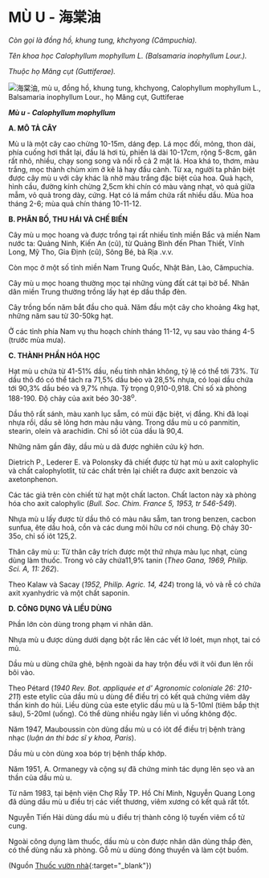 # MÙ U - 海棠油

*Còn gọi là đồng hồ, khung tung, khchyong (Cămpuchia).*

*Tên khoa học Calophyllum mophyllum L. (Balsamaria inophyllum Lour.).*

*Thuộc họ Măng cụt (Guttiferae).*

![海棠油, mù u, đồng hồ, khung tung, khchyong, Calophyllum mophyllum L., Balsamaria inophyllum Lour., họ Măng cụt, Guttiferae](/imgs/caythuoc/dtl/mu-u.jpg)

***Mù u - Calophyllum mophyllum***

**A. MÔ TẢ CÂY**

Mù u là một cây cao chừng 10-15m, dáng đẹp. Lá mọc đối, mỏng, thon dài, phía cuống hơi thắt lại, đầu lá hơi tù, phiến lá dài 10-17cm, rộng 5-8cm, gân rất nhỏ, nhiều, chạy song song và nổi rỗ cả 2 mặt lá. Hoa khá to, thơm, màu trắng, mọc thành chùm xim ở kẽ lá hay đầu cành. Từ xa, người ta phân biệt được cây mù u với cây khác là nhờ màu trắng đặc biệt của hoa. Quả hạch, hình cầu, đường kính chừng 2,5cm khi chín có màu vàng nhạt, vỏ quả giữa mẫm, vỏ quả trong dày, cứng. Hạt có lá mầm chứa rất nhiều dầu. Mùa hoa tháng 2-6; mùa quả chín tháng 10-11-12.

**B. PHÂN BỐ, THU HÁI VÀ CHẾ BIẾN**

Cây mù u mọc hoang và được trồng tại rất nhiều tỉnh miền Bắc và miền Nam nước ta: Quảng Ninh, Kiến An (cũ), từ Quảng Bình đến Phan Thiết, Vĩnh Long, Mỹ Tho, Gia Định (cũ), Sông Bé, bà Rịa .v.v.

Còn mọc ở một số tỉnh miền Nam Trung Quốc, Nhật Bản, Lào, Cămpuchia.

Cây mù u mọc hoang thường mọc tại những vùng đất cát tại bờ bể. Nhân dân miền Trung thường trồng lấy hạt ép dầu thắp đèn.

Cây trồng bốn năm bắt đầu cho quả. Năm đầu một cây cho khoảng 4kg hạt, những năm sau từ 30-50kg hạt.

Ở các tỉnh phía Nam vụ thu hoạch chính tháng 11-12, vụ sau vào tháng 4-5 (trước mùa mưa).

**C. THÀNH PHẦN HÓA HỌC**

Hạt mù u chứa từ 41-51% dầu, nếu tính nhân không, tỷ lệ có thể tới 73%. Từ dầu thô đó có thể tách ra 71,5% dầu béo và 28,5% nhựa, có loại dầu chứa tới 90,3% dầu béo và 9,7% nhựa. Tỷ trọng 0,910-0,918. Chỉ số xà phòng 188-190. Độ chảy của axit béo 30-38<sup>o</sup>.

Dầu thô rất sánh, màu xanh lục sẫm, có mùi đặc biệt, vị đắng. Khi đã loại nhựa rồi, dầu sẽ lỏng hơn màu nâu vàng. Trong dầu mù u có panmitin, stearin, olein và arachidin. Chỉ số iôt của dầu là 90,4.

Những năm gần đây, dầu mù u dã được nghiên cứu kỹ hơn.

Dietrich P., Lederer E. và Polonsky đã chiết được từ hạt mù u axit calophylic và chất calophylotlit, từ các chất trên lại chiết ra được axit benzoic và axetonphenon.

Các tác giả trên còn chiết từ hạt một chất lacton. Chất lacton này xà phòng hóa cho axit calophylic (*Bull. Soc. Chim. France 5, 1953, tr 546-549*).

Nhựa mù u lấy được từ dầu thô có màu nâu sẫm, tan trong benzen, cacbon sunfua, ête dầu hoả, cồn và các dung môi hữu cơ nói chung. Độ chảy 30-35o, chỉ số iôt 125,2.

Thân cây mù u: Từ thân cây trích được một thứ nhựa màu lục nhạt, cùng dùng làm thuốc. Trong vỏ cây chứa11,9% tanin (*Theo Gana, 1969, Philip. Sci. A, 11: 262*).

Theo Kalaw và Sacay (*1952, Philip. Agric. 14, 424*) trong lá, vỏ và rễ có chứa axit xyanhydric và một chất saponin.

**D. CÔNG DỤNG VÀ LIỀU DÙNG**

Phần lớn còn dùng trong phạm vi nhân dân.

Nhựa mù u được dùng dưới dạng bột rắc lên các vết lở loét, mụn nhọt, tai có mủ.

Dầu mù u dùng chữa ghẻ, bệnh ngoài da hay trộn đều với ít vôi đun lên rồi bôi vào.

Theo Pétard (*1940 Rev. Bot. appliquée et d' Agronomic coloniale 26: 210-211*) este etylic của dầu mù u dùng để điều trị có kết quả chứng viêm dây thần kinh do hủi. Liều dùng của este etylic dầu mù u là 5-10ml (tiêm bắp thịt sâu), 5-20ml (uống). Có thể dùng nhiều ngày liền vì uống không độc.

Năm 1947, Mauboussin còn dùng dầu mù u có iôt để điều trị bệnh tràng nhạc (*luận án thi bác sĩ y khoa, Paris*).

Dầu mù u còn dùng xoa bóp trị bệnh thấp khớp.

Năm 1951, A. Ormanegy và cộng sự đã chứng minh tác dụng lên sẹo và an thần của dầu mù u.

Từ năm 1983, tại bệnh viện Chợ Rẫy TP. Hồ Chí Minh, Nguyễn Quang Long đã dùng dầu mù u điều trị các viết thương, viêm xương có kết quả rất tốt.

Nguyễn Tiến Hải dùng dầu mù u điều trị thành công lộ tuyến viêm cổ tử cung.

Ngoài công dụng làm thuốc, dầu mù u còn được nhân dân dùng thắp đèn, có thể dùng nấu xà phòng. Gỗ mù u dùng đóng thuyền và làm cột buồm.


(Nguồn [Thuốc vườn nhà](http://thuocvuonnha.com){:target="_blank"})